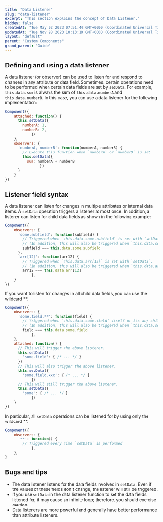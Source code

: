 ```yaml
---
title: "Data Listener"
slug: "data-listener"
excerpt: "This section explains the concept of Data Listener."
hidden: false
createdAt: "Tue May 02 2023 07:51:44 GMT+0000 (Coordinated Universal Time)"
updatedAt: "Tue Nov 28 2023 10:13:10 GMT+0000 (Coordinated Universal Time)"
layout: "default"
parent: "Custom Components"
grand_parent: "Guide"
---
```

## Defining and using a data listener

A data listener (or observer) can be used to listen for and respond to changes in any attribute or data field. Sometimes, certain operations need to be performed when certain data fields are set by `setData`. For example, `this.data.sum` is always the sum of `this.data.numberA` and `this.data.numberB`. In this case, you can use a data listener for the following implementation:

```javascript
Component({
    attached: function() {
      this.setData({
        numberA: 1,
        numberB: 2,
			}) 
    },
    observers: {
      'numberA, numberB': function(numberA, numberB) {
        // Execute this function when `numberA` or `numberB` is set
        this.setData({
          sum: numberA + numberB
				}) 
      }
	} 
})
```

## Listener field syntax

A data listener can listen for changes in multiple attributes or internal data items. A `setData` operation triggers a listener at most once. In addition, a listener can listen for child data fields as shown in the following example:

```javascript
Component({
    observers: {
      'some.subfield': function(subfield) {
        // Triggered when `this.data.some.subfield` is set with `setData`.
        // (In addition, this will also be triggered when `this.data.some` is set with `setData`.)
        subfield === this.data.some.subfield
      },
      'arr[12]': function(arr12) {
        // Triggered when `this.data.arr[12]` is set with `setData`.
        // (In addition, this will also be triggered when `this.data.arr` is set with `setData`.)
        arr12 === this.data.arr[12]
			}, 
    }
})
```

If you want to listen for changes in all child data fields, you can use the wildcard \*\*.

```javascript
Component({
    observers: {
      'some.field.**': function(field) {
        // Triggered when `this.data.some.field` itself or its any child data field is set with `setData`.
        // (In addition, this will also be triggered when `this.data.some` is set with `setData`.)
        field === this.data.some.field
			}, 
    },
    attached: function() {
      // This will trigger the above listener.
      this.setData({
        'some.field': { /* ... */ }
      })
      // This will also trigger the above listener.
      this.setData({
        'some.field.xxx': { /* ... */ }
			})
      // This will still trigger the above listener.
      this.setData({
        'some': { /* ... */ }
			}) 
    }
})
```

In particular, all `setData` operations can be listened for by using only the wildcard \*\*.

```javascript
Component({
    observers: {
      '**': function() {
        // Triggered every time `setData` is performed
			}, 
    },
}
```

## Bugs and tips

- The data listener listens for the data fields involved in `setData`. Even if the values of these fields don't change, the listener will still be triggered.
- If you use `setData` in the data listener function to set the data fields listened for, it may cause an infinite loop; therefore, you should exercise caution.
- Data listeners are more powerful and generally have better performance than attribute listeners.
